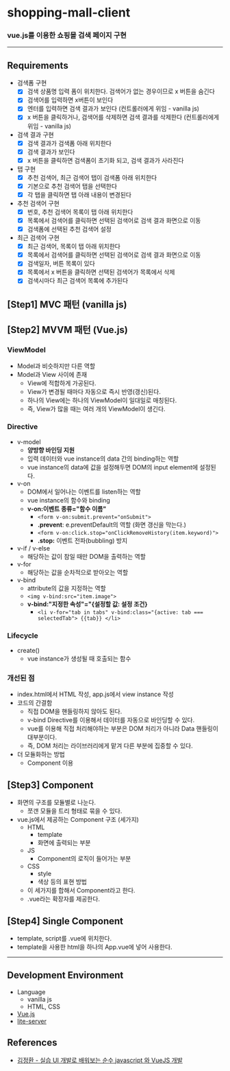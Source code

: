 # shopping-mall-client
### vue.js를 이용한 쇼핑몰 검색 페이지 구현 
   
---

## Requirements
- 검색폼 구현
  - [x] 검색 상품명 입력 폼이 위치한다. 검색어가 없는 경우이므로 x 버튼을 숨긴다
  - [x] 검색어를 입력하면 x버튼이 보인다 
  - [x] 엔터를 입력하면 검색 결과가 보인다 (컨트롤러에게 위임 - vanilla js)
  - [x] x 버튼을 클릭하거나, 검색어를 삭제하면 검색 결과를 삭제한다 (컨트롤러에게 위임 - vanilla js)
- 검색 결과 구현
  - [x] 검색 결과가 검색폼 아래 위치한다
  - [x] 검색 결과가 보인다
  - [x] x 버튼을 클릭하면 검색폼이 초기화 되고, 검색 결과가 사라진다
- 탭 구현
  - [x] 추천 검색어, 최근 검색어 탭이 검색폼 아래 위치한다
  - [x] 기본으로 추천 검색어 탭을 선택한다
  - [x] 각 탭을 클릭하면 탭 아래 내용이 변경된다
- 추천 검색어 구현
  - [x] 번호, 추천 검색어 목록이 탭 아래 위치한다
  - [x] 목록에서 검색어를 클릭하면 선택된 검색어로 검색 결과 화면으로 이동
  - [x] 검색폼에 선택된 추천 검색어 설정
- 최근 검색어 구현
  - [x] 최근 검색어, 목록이 탭 아래 위치한다
  - [x] 목록에서 검색어를 클릭하면 선택된 검색어로 검색 결과 화면으로 이동
  - [x] 검색일자, 버튼 목록이 있다
  - [x] 목록에서 x 버튼을 클릭하면 선택된 검색어가 목록에서 삭제
  - [x] 검색시마다 최근 검색어 목록에 추가된다

## [Step1] MVC 패턴 (vanilla js)

## [Step2] MVVM 패턴 (Vue.js)
### ViewModel
- Model과 비슷하지만 다른 역할
- Model과 View 사이에 존재
    - View에 적합하게 가공된다.
    - View가 변경될 때마다 자동으로 즉시 반영(갱신)된다.
    - 하나의 View에는 하나의 ViewModel이 일대일로 매칭된다.
    - 즉, View가 많을 때는 여러 개의 ViewModel이 생긴다.
### Directive
- v-model 
    - **양방향 바인딩 지원**
    - 입력 데이터와 vue instance의 data 간의 binding하는 역할 
    - vue instance의 data에 값을 설정해두면 DOM의 input element에 설정된다.
- v-on 
    - DOM에서 일어나는 이벤트를 listen하는 역할 
    - vue instance의 함수와 binding
    - **v-on:이벤트 종류="함수 이름"**
        - `<form v-on:submit.prevent="onSubmit">`
        - **.prevent**: e.preventDefault의 역할 (화면 갱신을 막는다.)
        - `<form v-on:click.stop="onClickRemoveHistory(item.keyword)">`
        - **.stop:** 이벤트 전파(bubbling) 방지 
- v-if / v-else
    - 해당하는 값이 참일 때만 DOM을 출력하는 역할 
- v-for
    - 해당하는 값을 순차적으로 받아오는 역할
- v-bind
    - attribute의 값을 지정하는 역할     
    - `<img v-bind:src="item.image">`
    - **v-bind:"지정한 속성"="{설정할 값: 설정 조건}**
        - `<li v-for="tab in tabs" v-bind:class="{active: tab === selectedTab"> {{tab}} </li>`
        
### Lifecycle
- create()
    - vue instance가 생성될 때 호출되는 함수 

### 개선된 점
- index.html에서 HTML 작성, app.js에서 view instance 작성 
- 코드의 간결함
    - 직접 DOM을 핸들링하지 않아도 된다.
    - v-bind Directive를 이용해서 데이터를 자동으로 바인딩할 수 있다.
    - vue를 이용해 직접 처리해야하는 부분은 DOM 처리가 아니라 Data 핸들링이 대부분이다.
    - 즉, DOM 처리는 라이브러리에게 맡겨 다른 부분에 집중할 수 있다. 
- 더 모듈화하는 방법
    - Component 이용

## [Step3] Component
- 화면의 구조를 모듈별로 나눈다.
    - 쪼갠 모듈을 트리 형태로 묶을 수 있다.
- vue.js에서 제공하는 Component 구조 (세가지)
    - HTML
        - template
        - 화면에 출력되는 부분
    - JS
        - Component의 로직이 들어가는 부분
    - CSS
        - style
        - 색상 등의 표현 방법  
    - 이 세가지를 합해서 Component라고 한다.
    - .vue라는 확장자를 제공한다.

## [Step4] Single Component
- template, script를 .vue에 위치한다.
- template을 사용한 html을 하나의 App.vue에 넣어 사용한다.

---

## Development Environment
- Language
    - vanilla js
    - HTML, CSS
- [Vue.js](https://vuejs.org/)
- [lite-server](https://github.com/johnpapa/lite-server)

## References
* [김정환 - 실습 UI 개발로 배워보는 순수 javascript 와 VueJS 개발](https://www.inflearn.com/course/%EC%88%9C%EC%88%98js-vuejs-%EA%B0%9C%EB%B0%9C-%EA%B0%95%EC%A2%8C/)

